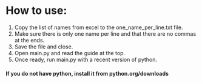 # How to use:
1) Copy the list of names from excel to the one_name_per_line.txt file.
2) Make sure there is only one name per line and that there are no commas at the ends.
3) Save the file and close.
4) Open main.py and read the guide at the top.
5) Once ready, run main.py with a recent version of python.

#### If you do not have python, install it from python.org/downloads
